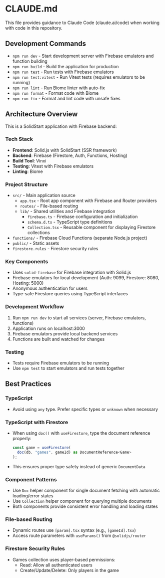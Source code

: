 # CLAUDE.md

This file provides guidance to Claude Code (claude.ai/code) when working with code in this repository.

## Development Commands

- `npm run dev` - Start development server with Firebase emulators and function building
- `npm run build` - Build the application for production
- `npm run test` - Run tests with Firebase emulators
- `npm run test:vitest` - Run Vitest tests (requires emulators to be running)
- `npm run lint` - Run Biome linter with auto-fix
- `npm run format` - Format code with Biome
- `npm run fix` - Format and lint code with unsafe fixes

## Architecture Overview

This is a SolidStart application with Firebase backend:

### Tech Stack

- **Frontend**: Solid.js with SolidStart (SSR framework)
- **Backend**: Firebase (Firestore, Auth, Functions, Hosting)
- **Build Tool**: Vinxi
- **Testing**: Vitest with Firebase emulators
- **Linting**: Biome

### Project Structure

- `src/` - Main application source
  - `app.tsx` - Root app component with Firebase and Router providers
  - `routes/` - File-based routing
  - `lib/` - Shared utilities and Firebase integration
    - `firebase.ts` - Firebase configuration and initialization
    - `schema.d.ts` - TypeScript type definitions
    - `Collection.tsx` - Reusable component for displaying Firestore collections
- `functions/` - Firebase Cloud Functions (separate Node.js project)
- `public/` - Static assets
- `firestore.rules` - Firestore security rules

### Key Components

- Uses `solid-firebase` for Firebase integration with Solid.js
- Firebase emulators for local development (Auth: 9099, Firestore: 8080, Hosting: 5000)
- Anonymous authentication for users
- Type-safe Firestore queries using TypeScript interfaces

### Development Workflow

1. Run `npm run dev` to start all services (server, Firebase emulators, functions)
2. Application runs on localhost:3000
3. Firebase emulators provide local backend services
4. Functions are built and watched for changes

### Testing

- Tests require Firebase emulators to be running
- Use `npm test` to start emulators and run tests together

## Best Practices

### TypeScript

- Avoid using `any` type. Prefer specific types or `unknown` when necessary

### TypeScript with Firestore

- When using `doc()` with `useFirestore`, type the document reference properly:
  ```typescript
  const game = useFirestore(
    doc(db, "games", gameId) as DocumentReference<Game>
  );
  ```
- This ensures proper type safety instead of generic `DocumentData`

### Component Patterns

- Use `Doc` helper component for single document fetching with automatic loading/error states
- Use `Collection` helper component for querying multiple documents
- Both components provide consistent error handling and loading states

### File-based Routing

- Dynamic routes use `[param].tsx` syntax (e.g., `[gameId].tsx`)
- Access route parameters with `useParams()` from `@solidjs/router`

### Firestore Security Rules

- Games collection uses player-based permissions:
  - Read: Allow all authenticated users
  - Create/Update/Delete: Only players in the game
